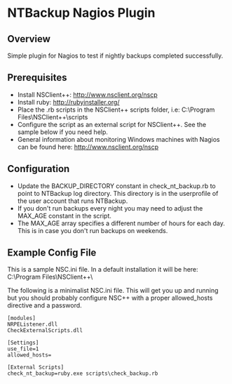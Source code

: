 NTBackup Nagios Plugin
======================

Overview
--------

Simple plugin for Nagios to test if nightly backups completed successfully.

Prerequisites
-------------
 * Install NSClient++: http://www.nsclient.org/nscp
 * Install ruby: http://rubyinstaller.org/
 * Place the .rb scripts in the NSClient++ scripts folder, i.e: C:\Program Files\NSClient++\scripts
 * Configure the script as an external script for NSClient++. See the sample below if you need help.
 * General information about monitoring Windows machines with Nagios can be found here: http://www.nsclient.org/nscp

Configuration
-------------
* Update the BACKUP_DIRECTORY constant in check_nt_backup.rb to point to NTBackup log directory. This directory
is in the userprofile of the user account that runs NTBackup.
* If you don't run backups every night you may need to adjust the MAX_AGE constant in the script.
* The MAX_AGE array specifies a different number of hours for each day. This is in case you don't run
  backups on weekends.

Example Config File
-------------------
This is a sample NSC.ini file. In a default installation it will be here: C:\Program Files\NSClient++\

The following is a minimalist NSC.ini file. This will get you up and running but you should
probably configure NSC++ with a proper allowed_hosts directive and a password.

    [modules]
    NRPEListener.dll
    CheckExternalScripts.dll

    [Settings]
    use_file=1
    allowed_hosts=

    [External Scripts]
    check_nt_backup=ruby.exe scripts\check_backup.rb